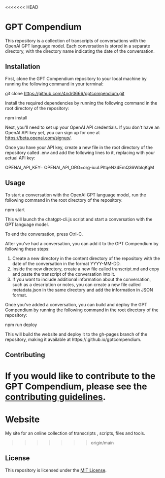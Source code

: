 <<<<<<< HEAD
# GPT Compendium

This repository is a collection of transcripts of conversations with the OpenAI GPT language model. Each conversation is stored in a separate directory, with the directory name indicating the date of the conversation.

## Installation

First, clone the GPT Compendium repository to your local machine by running the following command in your terminal:

git clone https://github.com/4ndr0666/gptcompendium.git


Install the required dependencies by running the following command in the root directory of the repository:

npm install


Next, you'll need to set up your OpenAI API credentials. If you don't have an OpenAI API key yet, you can sign up for one at https://beta.openai.com/signup/.

Once you have your API key, create a new file in the root directory of the repository called .env and add the following lines to it, replacing <your-api-key> with your actual API key:

OPENAI_API_KEY=<your-api-key>
OPENAI_API_ORG=org-iuuLPItqeNz4EmQ36WblqKgM

## Usage

To start a conversation with the OpenAI GPT language model, run the following command in the root directory of the repository:

npm start


This will launch the chatgpt-cli.js script and start a conversation with the GPT language model.

To end the conversation, press Ctrl-C.

After you've had a conversation, you can add it to the GPT Compendium by following these steps:

1. Create a new directory in the content directory of the repository with the date of the conversation in the format YYYY-MM-DD.
2. Inside the new directory, create a new file called transcript.md and copy and paste the transcript of the conversation into it.
3. If you want to include additional information about the conversation, such as a description or notes, you can create a new file called metadata.json in the same directory and add the information in JSON format.

Once you've added a conversation, you can build and deploy the GPT Compendium by running the following command in the root directory of the repository:

npm run deploy


This will build the website and deploy it to the gh-pages branch of the repository, making it available at https://<your-github-username>.github.io/gptcompendium.

## Contributing

If you would like to contribute to the GPT Compendium, please see the [contributing guidelines](CONTRIBUTING.md).
=======
# Website

My site for an online collection of transcripts , scripts, files and tools. 
>>>>>>> origin/main

## License

This repository is licensed under the [MIT License](LICENSE).
